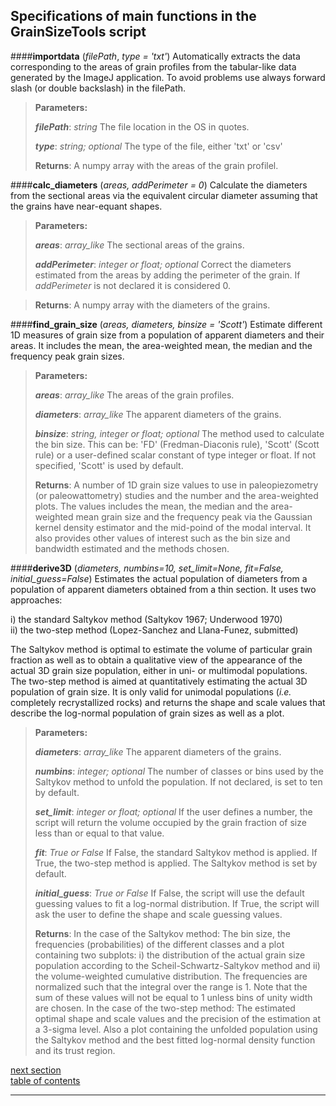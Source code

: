 Specifications of main functions in the GrainSizeTools script
-------------

####**importdata** (*filePath*, *type = 'txt'*)
Automatically extracts the data corresponding to the areas of grain profiles from the tabular-like data generated by the ImageJ application. To avoid problems use always forward slash (or double backslash) in the filePath. 

> **Parameters:**
> 
> ***filePath***: *string*
> The file location in the OS in quotes.
>
> ***type***: *string; optional*
> The type of the file, either 'txt' or 'csv'
> 
> **Returns**:
> A numpy array with the areas of the grain profilel.

####**calc_diameters** (*areas, addPerimeter = 0*)
Calculate the diameters from the sectional areas via the equivalent circular diameter assuming that the grains have near-equant shapes.

> **Parameters:**
> 
> ***areas***: *array_like*
> The sectional areas of the grains.
> 
> ***addPerimeter***: *integer or float; optional*
> Correct the diameters estimated from the areas by adding the perimeter of the grain. If *addPerimeter* is not declared it is considered 0.

>**Returns**:
> A numpy array with the diameters of the grains.

####**find_grain_size** (*areas, diameters, binsize = 'Scott'*)
Estimate different 1D measures of grain size from a population of apparent diameters and their areas. It includes the mean, the area-weighted mean, the median and the frequency peak grain sizes.

> **Parameters:**
> 
> ***areas***: *array_like*
> The areas of the grain profiles.
> 
> ***diameters***: *array_like*
> The apparent diameters of the grains.
> 
> ***binsize***: *string, integer or float; optional*
> The method used to calculate the bin size. This can be: 'FD' (Fredman-Diaconis rule), 'Scott' (Scott rule) or a
> user-defined scalar constant of type integer or float. If not specified, 'Scott' is used by default.
> 
>**Returns**:
> A number of 1D grain size values to use in paleopiezometry (or paleowattometry) studies and the number and the area-weighted plots. The values includes the mean, the median and the area-weighted mean grain size and the frequency peak via the Gaussian kernel density estimator and the mid-poind of the modal interval. It also provides other values of interest such as the bin size and bandwidth estimated and the methods chosen.

####**derive3D** (*diameters, numbins=10, set_limit=None, fit=False, initial_guess=False*)
Estimates the actual population of diameters from a population of apparent diameters obtained from a thin section. It uses two approaches:
        
i) the standard Saltykov method (Saltykov 1967; Underwood 1970)  
ii) the two-step method (Lopez-Sanchez and Llana-Funez, submitted)
    
The Saltykov method is optimal to estimate the volume of particular grain fraction as well as to obtain a qualitative view of the appearance of the actual 3D grain size population, either in uni- or multimodal populations. The two-step method is aimed at quantitatively estimating the actual 3D population of grain size. It is only valid for unimodal populations (*i.e.* completely recrystallized rocks) and returns the shape and scale values that describe the log-normal population of grain sizes as well as a plot.

> **Parameters:**
> 
> ***diameters***: *array_like*
> The apparent diameters of the grains.
> 
> ***numbins***: *integer; optional*
> The number of classes or bins used by the Saltykov method to unfold the population. If not declared, is set to ten by default.
>
> ***set_limit***: *integer or float; optional*
> If the user defines a number, the script will return the volume occupied by the grain fraction of size less than or equal to that value.
>
> ***fit***: *True or False*
> If False, the standard Saltykov method is applied. If True, the two-step method is applied. The Saltykov method is set by default.
>
>***initial_guess***: *True or False*
> If False, the script will use the default guessing values to fit a log-normal distribution. If True, the script will ask the user to define the shape and scale guessing values.
>
>**Returns**:
> In the case of the Saltykov method: The bin size, the frequencies (probabilities) of the different classes and a plot containing two subplots: i) the distribution of the actual grain size population according to the Scheil-Schwartz-Saltykov method and ii) the volume-weighted cumulative distribution. The frequencies are normalized such that the integral over the range is 1. Note that the sum of these values will not be equal to 1 unless bins of unity width are chosen. In the case of the two-step method: The estimated optimal shape and scale values and the precision of the estimation at a 3-sigma level. Also a plot containing the unfolded population using the Saltykov method and the best fitted log-normal density function and its trust region.

[next section](https://github.com/marcoalopez/GrainSizeTools/blob/master/DOCS/references.md)  
[table of contents](https://github.com/marcoalopez/GrainSizeTools/blob/master/DOCS/imageJ_tutorial.md)

----------
